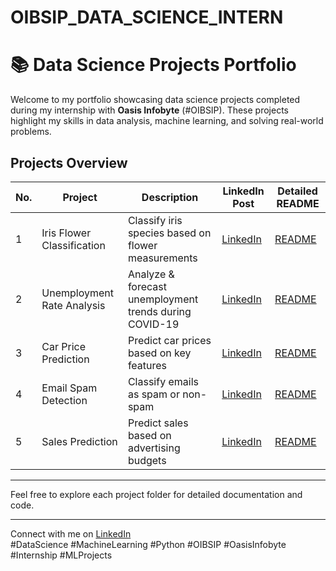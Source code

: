 # OIBSIP_DATA_SCIENCE_INTERN
# 📚 Data Science Projects Portfolio

Welcome to my portfolio showcasing data science projects completed during my internship with **Oasis Infobyte** (#OIBSIP). These projects highlight my skills in data analysis, machine learning, and solving real-world problems.

## Projects Overview

| No. | Project                     | Description                                             | LinkedIn Post                                               | Detailed README                   |
|------|----------------------------|---------------------------------------------------------|-------------------------------------------------------------|----------------------------------|
| 1    | Iris Flower Classification | Classify iris species based on flower measurements      | [LinkedIn](https://www.linkedin.com/in/your-profile-link)   | [README]([./IrisFlower_README.md](https://github.com/RAHUL-KOPPULA/OIBSIP_DATA_SCIENCE_INTERN/blob/main/Task_1_Iris_Classification/README.md)) |
| 2    | Unemployment Rate Analysis  | Analyze & forecast unemployment trends during COVID-19 | [LinkedIn](https://www.linkedin.com/in/your-profile-link)   | [README](./Unemployment_README.md)|
| 3    | Car Price Prediction        | Predict car prices based on key features                 | [LinkedIn](https://www.linkedin.com/in/your-profile-link)   | [README](./CarPrice_README.md)    |
| 4    | Email Spam Detection        | Classify emails as spam or non-spam                      | [LinkedIn](https://www.linkedin.com/in/your-profile-link)   | [README](./SpamDetection_README.md)|
| 5    | Sales Prediction            | Predict sales based on advertising budgets               | [LinkedIn](https://www.linkedin.com/in/your-profile-link)   | [README](./SalesPrediction_README.md)|

---

Feel free to explore each project folder for detailed documentation and code.

---

Connect with me on [LinkedIn](https://www.linkedin.com/in/your-profile-link)  
#DataScience #MachineLearning #Python #OIBSIP #OasisInfobyte #Internship #MLProjects

